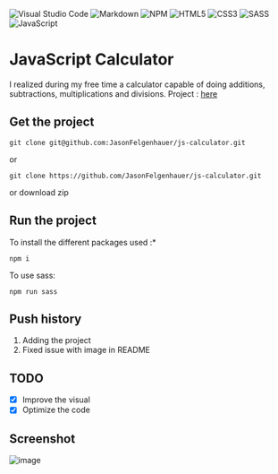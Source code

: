 ![Visual Studio Code](https://img.shields.io/badge/Visual%20Studio%20Code-0078d7.svg?style=for-the-badge&logo=visual-studio-code&logoColor=white) ![Markdown](https://img.shields.io/badge/markdown-%23000000.svg?style=for-the-badge&logo=markdown&logoColor=white) ![NPM](https://img.shields.io/badge/NPM-%23000000.svg?style=for-the-badge&logo=npm&logoColor=white) ![HTML5](https://img.shields.io/badge/html5-%23E34F26.svg?style=for-the-badge&logo=html5&logoColor=white) ![CSS3](https://img.shields.io/badge/css3-%231572B6.svg?style=for-the-badge&logo=css3&logoColor=white) ![SASS](https://img.shields.io/badge/SASS-hotpink.svg?style=for-the-badge&logo=SASS&logoColor=white) ![JavaScript](https://img.shields.io/badge/javascript-%23323330.svg?style=for-the-badge&logo=javascript&logoColor=%23F7DF1E)

# JavaScript Calculator

I realized during my free time a calculator capable of doing additions, subtractions, multiplications and divisions.
Project : [here](http://calculator.jason-fel.be)

## Get the project

```
git clone git@github.com:JasonFelgenhauer/js-calculator.git
```

or

```
git clone https://github.com/JasonFelgenhauer/js-calculator.git
```

or download zip

## Run the project

To install the different packages used :\*

```
npm i
```

To use sass:

```
npm run sass
```

## Push history

1. Adding the project
2. Fixed issue with image in README

## TODO

-   [x] Improve the visual
-   [x] Optimize the code

## Screenshot

![image](https://media.discordapp.net/attachments/767431513016500235/1122268172679118999/image.png?width=720&height=375)
